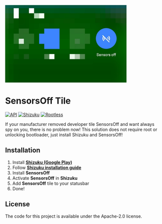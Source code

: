 <img src="https://github.com/LinerSRT/SensorsOff/blob/master/images/preview.jpg" height="250">

# SensorsOff Tile
[![API](https://img.shields.io/badge/API-31%2B-green.svg?style=flat)](https://android-arsenal.com/api?level=31) [![Shizuku](https://img.shields.io/badge/Shizuku%20App-blue.svg?style=flat)](https://android-arsenal.com/api?level=31) [![Rootless](https://img.shields.io/badge/Rootless-red.svg?style=flat)](https://android-arsenal.com/api?level=31)

If your manufacturer removed developer tile SensorsOff and want always spy on you, there is no problem now! This solution does not require root or unlocking bootloader, just install Shizuku and SensorsOff!

## Installation

1. Install **[Shizuku (Google Play)](https://play.google.com/store/apps/details?id=moe.shizuku.privileged.api)**
2. Follow **[Shizuku installation guide](https://shizuku.rikka.app/guide/setup/)**
3. Install **SensorsOff**
4. Activate **SensorsOff** in **Shizuku**
5. Add **SensorsOff** tile to your statusbar
6. Done!

## License
The code for this project is available under the Apache-2.0 license.
